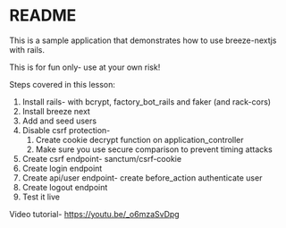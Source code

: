 # README

This is a sample application that demonstrates how to use breeze-nextjs with rails.

This is for fun only- use at your own risk!

Steps covered in this lesson:
1. Install rails- with bcrypt, factory_bot_rails and faker (and rack-cors)
2. Install breeze next
3. Add and seed users
4. Disable csrf protection-
    1. Create cookie decrypt function on application_controller
    2. Make sure you use secure comparison to prevent timing attacks
5. Create csrf endpoint- sanctum/csrf-cookie
6. Create login endpoint
7. Create api/user endpoint- create before_action authenticate user
8. Create logout endpoint
9. Test it live

Video tutorial- https://youtu.be/_o6mzaSvDpg
